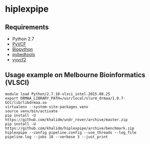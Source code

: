 # hiplexpipe


## Requirements
  * Python 2.7
  * [PyVCF](https://pypi.python.org/pypi/PyVCF)  
  * [Biopython](https://pypi.python.org/pypi/biopython)
  * [pybedtools](https://daler.github.io/pybedtools/)
  * [vyvcf2](http://brentp.github.io/cyvcf2/)

## Usage example on Melbourne Bioinformatics (VLSCI)
```
module load Python/2.7.10-vlsci_intel-2015.08.25
export DRMAA_LIBRARY_PATH=/usr/local/slurm_drmaa/1.0.7-GCC/lib/libdrmaa.so
virtualenv --system-site-packages venv
source venv/bin/activate
pip install -U https://github.com/khalidm/undr_rover/archive/master.zip
pip install -U https://github.com/khalidm/hiplexpipe/archive/benchmark.zip
hiplexpipe --config pipeline.config --use_threads --log_file pipeline.log --jobs 10 --verbose 3 --just_print
```
